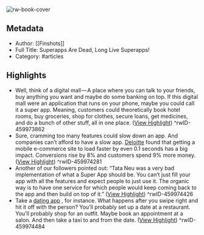 ![rw-book-cover](https://readwise-assets.s3.amazonaws.com/static/images/article4.6bc1851654a0.png)

## Metadata
- Author: [[Finshots]]
- Full Title: Superapps Are Dead, Long Live Superapps!
- Category: #articles

## Highlights
- Well, think of a digital mall — A place where you can talk to your friends, buy anything you want and maybe do some banking on top. If this digital mall were an application that runs on your phone, maybe you could call it a super app. Meaning, customers could theoretically book hotel rooms, buy groceries, shop for clothes, secure loans, get medicines, and do a bunch of other stuff, all in one place. ([View Highlight](https://read.readwise.io/read/01gq6mrff182rvd43t5smnb5db))
^rwID-459973862
- Sure, cramming too many features could slow down an app. And companies can’t afford to have a slow app. [Deloitte](https://rn619dmj.r.us-east-1.awstrack.me/L0/https:%2F%2Fwww2.deloitte.com%2Fcontent%2Fdam%2FDeloitte%2Fie%2FDocuments%2FConsulting%2FMilliseconds_Make_Millions_report.pdf/1/01000185be09b066-bd125c80-12f0-446b-9287-35deede92e18-000000/NSViDYdhM1hU63d0s2aw481TT6U=304) found that getting a mobile e-commerce site to load faster by even 0.1 seconds has a big impact. Conversions rise by 8% and customers spend 9% more money. ([View Highlight](https://read.readwise.io/read/01gq6mv8bg8qdmctzpmn34ky4b))
^rwID-459974281
- Another of our followers pointed out: “Tata Neu was a very bad implementation of what a Super App should be. You can’t just fill your app with all the features and expect people to just use it. The organic way is to have one service for which people would keep coming back to the app and then build on top of it.” ([View Highlight](https://read.readwise.io/read/01gq6mx81mzeybjgn98e15djmg))
^rwID-459974426
- Take a [dating app](https://rn619dmj.r.us-east-1.awstrack.me/L0/https:%2F%2Fa16z.com%2F2022%2F12%2F16%2Fsuper-app-definition-guide%2F/1/01000185be09b066-bd125c80-12f0-446b-9287-35deede92e18-000000/l_y8B0MX8ewh2orWtW-toz5ivrA=304) , for instance. What happens after you swipe right and hit it off with the person?
  You’ll probably set up a date at a restaurant. You’ll probably shop for an outfit. Maybe book an appointment at a salon. And then take a taxi to and from the date. ([View Highlight](https://read.readwise.io/read/01gq6mxjad0kgqaq02w4651gvp))
^rwID-459974484
